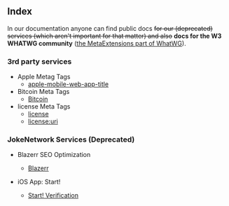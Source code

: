 ## Index

In our documentation anyone can find public docs ~~for our (deprecated) services (which aren't important for that matter) and also~~ **docs for the W3 WHATWG community** ([the MetaExtensions part of WhatWG](https://wiki.whatwg.org/wiki/MetaExtensions)).

### 3rd party services
- Apple Metag Tags
	- [apple-mobile-web-app-title](apple-mobile-web-app-title)
- Bitcoin Meta Tags
	- [Bitcoin](bitcoin)
- license Meta Tags
	- [license](license)
	- [license:uri](/license:uri)

### JokeNetwork Services (Deprecated)
- Blazerr SEO Optimization
	- [Blazerr](Blazerr)

- iOS App: Start! 
	- [Start! Verification](start)